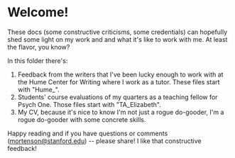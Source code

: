 # Welcome!

These docs (some constructive criticisms, some credentials) can hopefully shed some light on my work and and what it's like to work with me. At least the flavor, you know?

In this folder there's:
1. Feedback from the writers that I've been lucky enough to work with at the Hume Center for Writing where I work as a tutor. These files start with "Hume_".
2. Students' course evaluations of my quarters as a teaching fellow for Psych One. Those files start with "TA_Elizabeth".
3. My CV, because it's nice to know I'm not just a rogue do-gooder, I'm a rogue do-gooder with some concrete skills.
 
Happy reading and if you have questions or comments (mortenson@stanford.edu) -- please share! I like that constructive feedback!

